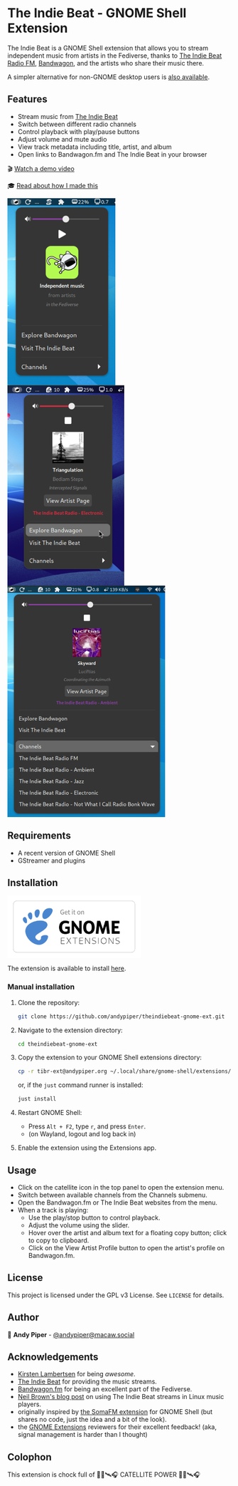 # The Indie Beat - GNOME Shell Extension

The Indie Beat is a GNOME Shell extension that allows you to stream independent music from artists in the Fediverse, thanks to [The Indie Beat Radio FM](https://theindiebeat.fm), [Bandwagon](https://bandwagon.fm), and the artists who share their music there.

A simpler alternative for non-GNOME desktop users is [also available](https://github.com/andypiper/theindiebeat-simple-player).

## Features

- Stream music from [The Indie Beat](https://theindiebeat.fm/)
- Switch between different radio channels
- Control playback with play/pause buttons
- Adjust volume and mute audio
- View track metadata including title, artist, and album
- Open links to Bandwagon.fm and The Indie Beat in your browser

🎬 [Watch a demo video](https://makertube.net/w/3qSQBQSwPLqGyYtopiTAk4)

🎓 [Read about how I made this](https://andypiper.co.uk/2025/01/25/the-indie-beat-on-your-linux-desktop/)

<img src="https://raw.githubusercontent.com/andypiper/theindiebeat-gnome-ext/refs/heads/main/screenshots/screenshot1.png?sanitize=true" alt="Extension" height="420" align="top"> <img src="https://raw.githubusercontent.com/andypiper/theindiebeat-gnome-ext/refs/heads/main/screenshots/screenshot2.png?sanitize=true" alt="Playing" height="450" align="top"> <img src="https://raw.githubusercontent.com/andypiper/theindiebeat-gnome-ext/refs/heads/main/screenshots/screenshot4.png?sanitize=true" alt="Channels" height="520" align="top">

## Requirements

- A recent version of GNOME Shell
- GStreamer and plugins

## Installation

[<img src="https://raw.githubusercontent.com/andypiper/theindiebeat-gnome-ext/refs/heads/main/get-it-on-ego.svg?sanitize=true" alt="Get it on GNOME Extensions" height="140" align="top">](https://extensions.gnome.org/extension/7822/the-indie-beat-fediverse-radio/)

The extension is available to install [here](https://extensions.gnome.org/extension/7822/the-indie-beat-fediverse-radio/).

### Manual installation

1. Clone the repository:

    ```sh
    git clone https://github.com/andypiper/theindiebeat-gnome-ext.git
    ```

2. Navigate to the extension directory:

    ```sh
    cd theindiebeat-gnome-ext
    ```

3. Copy the extension to your GNOME Shell extensions directory:

    ```sh
    cp -r tibr-ext@andypiper.org ~/.local/share/gnome-shell/extensions/
    ```

    or, if the `just` command runner is installed:

    ```sh
    just install
    ```

4. Restart GNOME Shell:
    - Press `Alt + F2`, type `r`, and press `Enter`.
    - (on Wayland, logout and log back in)

5. Enable the extension using the Extensions app.

## Usage

- Click on the catellite icon in the top panel to open the extension menu.
- Switch between available channels from the Channels submenu.
- Open the Bandwagon.fm or The Indie Beat websites from the menu.
- When a track is playing:
  - Use the play/stop button to control playback.
  - Adjust the volume using the slider.
  - Hover over the artist and album text for a floating copy button; click to copy to clipboard.
  - Click on the View Artist Profile button to open the artist's profile on Bandwagon.fm.

## License

This project is licensed under the GPL v3 License. See `LICENSE` for details.

## Author

👤 **Andy Piper** - [@andypiper@macaw.social](https://macaw.social/@andypiper)

## Acknowledgements

- [Kirsten Lambertsen](https://mastodon.social/@mizkirsten) for being *awesome*.
- [The Indie Beat](https://theindiebeat.fm/) for providing the music streams.
- [Bandwagon.fm](https://bandwagon.fm/) for being an excellent part of the Fediverse.
- [Neil Brown's blog post](https://neilzone.co.uk/2025/01/adding-the-indie-beat-radio-fm-to-lyrion-music-server-mpd-and-jellyfin/) on using The Indie Beat streams in Linux music players.
- originally inspired by [the SomaFM extension](https://github.com/TheWeirdDev/somafm-radio-gnome-ext) for GNOME Shell (but shares no code, just the idea and a bit of the look).
- the [GNOME Extensions](https://extensions.gnome.org) reviewers for their excellent feedback! (aka, signal management is harder than I thought)

## Colophon

This extension is chock full of
📡🐱🛰️🎧 CATELLITE POWER 📡🐱🛰️🎧
